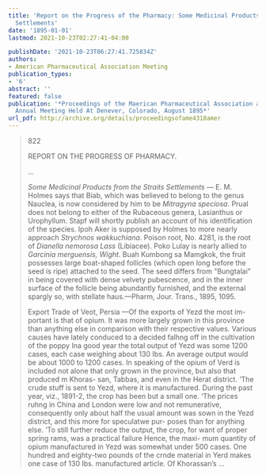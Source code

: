 ```yaml
---
title: 'Report on the Progress of the Pharmacy: Some Medicinal Products from the Straits
  Settlements'
date: '1895-01-01'
lastmod: 2021-10-23T02:27:41-04:00

publishDate: '2021-10-23T06:27:41.725834Z'
authors:
- American Pharmaceutical Association Meeting
publication_types:
- '6'
abstract: ''
featured: false
publication: '*Proceedings of the Maerican Pharmaceutical Association at the Fourty-Third
  Annual Meeting Held At Denever, Colorado, August 1895*'
url_pdf: http://archive.org/details/proceedingsofame4318amer
---
```




> 822
>
> REPORT ON THE PROGRESS OF PHARMACY.
>
> ...
>
> *Some Medicinal Products from the Straits Settlements* — E. M. Holmes says that Biab, which was believed to belong to the genus Nauclea, is now considered by him to be *Mitragyna speciosa*. Prual does not belong to either of the Rubaceous genera, Lasianthus or Urophyllum. Stapf will shortly publish an account of his identification of the species. Ipoh Aker is supposed by Holmes to more nearly approach *Strychnos wakkuchiana*. Poison
> root, No. 4281, is the root of *Dianella nemorosa Lass* (Libiacee). Poko
> Lulay is nearly allied to *Garcinia merguensis, Wight*. Buah Kumbong
> sa Mamgkok, the fruit possesses large boat-shaped follicles (which open
> long before the seed is ripe) attached to the seed. The seed differs from
> "Bungtalai" in being covered with dense velvety pubescence, and in the
> inner surface of the follicle being abundantly furnished, and the external
> spargly so, with stellate haus.—Pharm, Jour. Trans., 1895, 1095.
>
> Export Trade of Veot, Persia —Of the exports of Yezd the most im-
> portant is that of opium. It was more largely grown in this province than
> anything else in comparison with their respective values. Various causes
> have lately conduced to a decided falhng off in the cultivation of the
> poppy Ina good year the total output of Yezd was some 1200 cases,
> each case weighing about 130 Ibs. An average output would be about
> 1000 to 1200 cases. In speaking of the opium of Verd is included not
> alone that only grown in the province, but also that produced m Khoras-
> san, Tabbas, and even in the Herat district. ‘The crude stuff is sent to
> Yezd, where it is manufactured. During the past year, viz., 1891-2, the
> crop has been but a small one. ‘The prices ruhng in China and London
> were low and not remunerative, consequently only about half the usual
> amount was sown in the Yezd district, and this more for speculatwe pur-
> poses than for anything else. ‘To still further reduce the output, the crop,
> for want of proper spring rams, was a practical failure Hence, the maxi-
> mum quantity of opium manufactured in Yezd was somewhat under 500
> cases. One hundred and eighty-two pounds of the crnde material in
> Yerd makes one case of 130 Ibs. manufactured article. Of Khorassan’s ...







